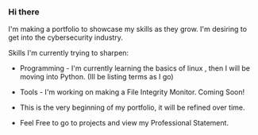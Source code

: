 ### Hi there 

I'm making a portfolio to showcase my skills as they grow. 
I'm desiring to get into the cybersecurity industry.


Skills I'm currently trying to sharpen:
* Programming - I'm currently learning the basics of linux , then I will be moving into Python. (Ill be listing terms as I go)
* Tools - I'm working on making a File Integrity Monitor. Coming Soon!

* This is the very beginning of my portfolio, it will be refined over time.

* Feel Free to go to projects and view my Professional Statement.
<!--
**jamesmp22/jamesmp22** is a ✨ _special_ ✨ repository because its `README.md` (this file) appears on your GitHub profile.

Here are some ideas to get you started:

- 🔭 I’m currently working on ...
- 🌱 I’m currently learning ...
- 👯 I’m looking to collaborate on ...
- 🤔 I’m looking for help with ...
- 💬 Ask me about ...
- 📫 How to reach me: ...
- 😄 Pronouns: ...
- ⚡ Fun fact: ...
-->
